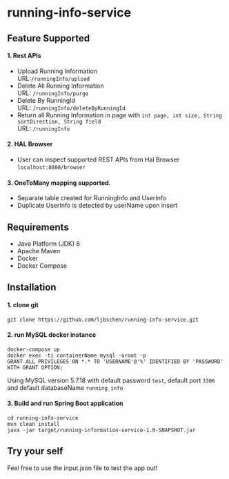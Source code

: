 # running-info-service
## Feature Supported
#### 1. Rest APIs
* Upload Running Information \
URL:```/runningInfo/upload```
* Delete All Running Information\
URL: ```/runningInfo/purge```
* Delete By RunningId\
URL: ```/runningInfo/deleteByRunningId```
* Return all Running Information in page with ```int page, int size, String sortDirection, String field```\
URL: ```/runningInfo```

#### 2. HAL Browser
* User can inspect supported REST APIs from Hal Browser
```localhost:8080/browser```

#### 3. OneToMany mapping supported.
* Separate table created for RunningInfo and UserInfo
* Duplicate UserInfo is detected by userName upon insert

## Requirements 
* Java Platform (JDK) 8
* Apache Maven
* Docker
* Docker Compose 

## Installation
#### 1. clone git
```aidl
git clone https://github.com/ljbschen/running-info-service.git
```

#### 2. run MySQL docker instance
```aidl
docker-compose up
docker exec -ti containerName mysql -uroot -p
GRANT ALL PRIVILEGES ON *.* TO 'USERNAME'@'%' IDENTIFIED BY 'PASSWORD' WITH GRANT OPTION;
```
Using MySQL version 5.7.18 with default password ```test```, default port ```3306``` and default databaseName ```running_info```

#### 3. Build and run Spring Boot application
```aidl
cd running-info-service
mvn clean install
java -jar target/running-information-service-1.0-SNAPSHOT.jar 
```

## Try your self
Feel free to use the input.json file to test the app out!